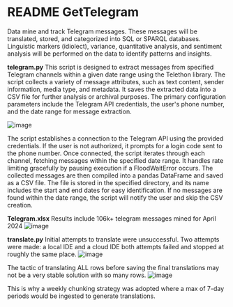 # **README GetTelegram**
Data mine and track Telegram messages. These messages will be translated, stored, and categorized into SQL or SPARQL databases. Linguistic markers (idiolect), variance, quantitative analysis, and sentiment analysis will be performed on the data to identify patterns and insights.

**telegram.py**
This script is designed to extract messages from specified Telegram channels within a given date range using the Telethon library. The script collects a variety of message attributes, such as text content, sender information, media type, and metadata. It saves the extracted data into a CSV file for further analysis or archival purposes. The primary configuration parameters include the Telegram API credentials, the user's phone number, and the date range for message extraction.

![image](https://github.com/Alex-Zeo/GetTelegram/assets/6181715/c0f83f89-8624-48bb-bfab-30c84b567024)

The script establishes a connection to the Telegram API using the provided credentials. If the user is not authorized, it prompts for a login code sent to the phone number. Once connected, the script iterates through each channel, fetching messages within the specified date range. It handles rate limiting gracefully by pausing execution if a FloodWaitError occurs. The collected messages are then compiled into a pandas DataFrame and saved as a CSV file. The file is stored in the specified directory, and its name includes the start and end dates for easy identification. If no messages are found within the date range, the script will notify the user and skip the CSV creation.

**Telegram.xlsx**
Results include 106k+ telegram messages mined for April 2024
![image](https://github.com/Alex-Zeo/GetTelegram/assets/6181715/becd3ca7-214f-4754-9c2b-5ce7d2e9a0a5)

**translate.py**
Initial attempts to translate were unsuccessful. Two attempts were made: a local IDE and a cloud IDE both attempts failed and stopped at roughly the same place.
![image](https://github.com/Alex-Zeo/GetTelegram/assets/6181715/bd29e82b-76f7-462f-9099-1b0e5a3c1a87)

The tactic of translating ALL rows before saving the final translations may not be a very stable solution with so many rows.
![image](https://github.com/Alex-Zeo/GetTelegram/assets/6181715/7afd1e8c-0161-47c7-8f2f-0a92f42ccf09)

This is why a weekly chunking strategy was adopted where a max of 7-day periods would be ingested to generate translations.
